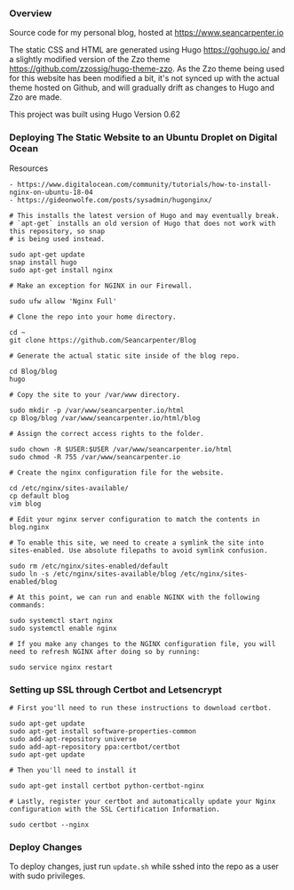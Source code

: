### Overview

Source code for my personal blog, hosted at https://www.seancarpenter.io

The static CSS and HTML are generated using Hugo https://gohugo.io/ and a slightly modified version of the Zzo theme https://github.com/zzossig/hugo-theme-zzo. As the Zzo theme being used for this website has been modified a bit, it's not synced up with the actual theme hosted on Github, and will gradually drift as changes to Hugo and Zzo are made.

This project was built using Hugo Version 0.62

### Deploying The Static Website to an Ubuntu Droplet on Digital Ocean

Resources

    - https://www.digitalocean.com/community/tutorials/how-to-install-nginx-on-ubuntu-18-04
    - https://gideonwolfe.com/posts/sysadmin/hugonginx/

    # This installs the latest version of Hugo and may eventually break.
    # `apt-get` installs an old version of Hugo that does not work with this repository, so snap
    # is being used instead.

    sudo apt-get update
    snap install hugo
    sudo apt-get install nginx

    # Make an exception for NGINX in our Firewall.

    sudo ufw allow 'Nginx Full'

    # Clone the repo into your home directory.

    cd ~
    git clone https://github.com/Seancarpenter/Blog

    # Generate the actual static site inside of the blog repo.

    cd Blog/blog
    hugo

    # Copy the site to your /var/www directory.

    sudo mkdir -p /var/www/seancarpenter.io/html
    cp Blog/blog /var/www/seancarpenter.io/html/blog

    # Assign the correct access rights to the folder.

    sudo chown -R $USER:$USER /var/www/seancarpenter.io/html
    sudo chmod -R 755 /var/www/seancarpenter.io

    # Create the nginx configuration file for the website.

    cd /etc/nginx/sites-available/
    cp default blog
    vim blog

    # Edit your nginx server configuration to match the contents in blog.nginx

    # To enable this site, we need to create a symlink the site into sites-enabled. Use absolute filepaths to avoid symlink confusion.

    sudo rm /etc/nginx/sites-enabled/default
    sudo ln -s /etc/nginx/sites-available/blog /etc/nginx/sites-enabled/blog

    # At this point, we can run and enable NGINX with the following commands:

    sudo systemctl start nginx
    sudo systemctl enable nginx

    # If you make any changes to the NGINX configuration file, you will need to refresh NGINX after doing so by running:

    sudo service nginx restart

### Setting up SSL through Certbot and Letsencrypt

    # First you'll need to run these instructions to download certbot.

    sudo apt-get update
    sudo apt-get install software-properties-common
    sudo add-apt-repository universe
    sudo add-apt-repository ppa:certbot/certbot
    sudo apt-get update

    # Then you'll need to install it

    sudo apt-get install certbot python-certbot-nginx

    # Lastly, register your certbot and automatically update your Nginx configuration with the SSL Certification Information.

    sudo certbot --nginx

### Deploy Changes

To deploy changes, just run `update.sh` while sshed into the repo as a user with sudo privileges.
